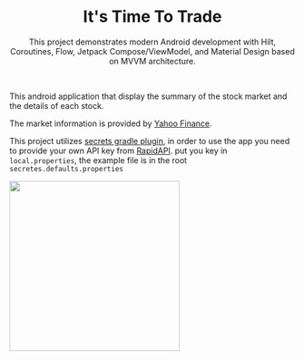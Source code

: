 <h1 align="center">It's Time To Trade</h1>


<p align="center">  
This project demonstrates modern Android development with Hilt, Coroutines, Flow, Jetpack Compose/ViewModel, and Material Design based on MVVM architecture.
</p>
</br>

This android application that display the summary of the stock market and the details of each stock.

The market information is provided by [Yahoo Finance](https://rapidapi.com/apidojo/api/yahoo-finance1).

This project utilizes [secrets gradle plugin](https://github.com/google/secrets-gradle-plugin), in order to use the app
you need to provide your own API key from [RapidAPI](https://rapidapi.com/apidojo/api/yahoo-finance1).
put you key in `local.properties`, the example file is in the root `secretes.defaults.properties` 



<img align="center" src="https://github.com/LuizFmdr/Its-time-to-trade/assets/34826500/46cdb7b2-00d9-4a3c-946d-b2909907778b" width="300"/>


